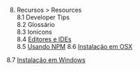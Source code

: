 8. Recursos > Resources  
  8.1 Developer Tips  
  8.2 Glossário  
  8.3 Ionicons  
  8.4 [Editores e IDEs](08d-editors-and-ides.md)  
  8.5 [Usando NPM](08e-using-npm.md)
  8.6 [Instalação em OSX](08f-mac-setup.md)

  8.7 [Instalação em Windows](08g-windows-setup.md)
